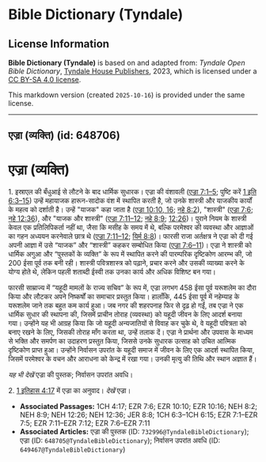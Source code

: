 # Bible Dictionary (Tyndale)

## License Information

**Bible Dictionary (Tyndale)** is based on and adapted from: _Tyndale Open Bible Dictionary_, [Tyndale House Publishers](https://tyndaleopenresources.com/), 2023, which is licensed under a [CC BY-SA 4.0 license](https://creativecommons.org/licenses/by-sa/4.0/legalcode.en).

This markdown version (created `2025-10-16`) is provided under the same license.



--------------------------------

## एज्रा (व्यक्ति) (id: 648706)

एज्रा (व्यक्ति)
===============

1\. इस्राएल की बँधुआई से लौटने के बाद धार्मिक सुधारक। एज्रा की वंशावली ([एज्रा 7:1–5](https://ref.ly/Ezra7:1-Ezra7:5); पुष्टि करें [1 इति 6:3–15](https://ref.ly/1Chr6:3-1Chr6:15)) उन्हें महायाजक हारून\-सादोक वंश में स्थापित करती है, जो उनके शास्त्री और याजकीय कार्यों के महत्व को दर्शाती है। उन्हें "याजक" कहा जाता है ([एज्रा 10:10, 16](https://ref.ly/Ezra10:10,Ezra10:16); [नहे 8:2](https://ref.ly/Neh8:2)), "शास्त्री" ([एज्रा 7:6](https://ref.ly/Ezra7:6); [नहे 12:36](https://ref.ly/Neh12:36)), और "याजक और शास्त्री" ([एज्रा 7:11–12](https://ref.ly/Ezra7:11-Ezra7:12); [नहे 8:9](https://ref.ly/Neh8:9); [12:26](https://ref.ly/Neh12:26))। पुराने नियम के शास्त्री केवल एक प्रतिलिपिकर्ता नहीं था, जैसा कि मसीह के समय में थे, बल्कि परमेश्वर की व्यवस्था और आज्ञाओं का गहन अध्ययन करनेवाले छात्र थे ([एज्रा 7:11–12](https://ref.ly/Ezra7:11-Ezra7:12); [यिर्म 8:8](https://ref.ly/Jer8:8))। फारसी राजा अर्तक्षत्र ने एज्रा को दी गई अपनी आज्ञा में उसे “याजक” और “शास्त्री” कहकर सम्बोधित किया ([एज्रा 7:6–11](https://ref.ly/Ezra7:6-Ezra7:11))। एज्रा ने शास्त्री को धार्मिक अगुआ और “पुस्तकों के व्यक्ति” के रूप में स्थापित करने की पारम्परिक दृष्टिकोण आरम्भ की, जो 200 ईसा पूर्व तक बनी रही। शास्त्री पवित्रशास्त्र को पढ़ाने, प्रचार करने और उसकी व्याख्या करने के योग्य होते थे, लेकिन पहली शताब्दी ईस्वी तक उनका कार्य और अधिक विशिष्ट बन गया।

फारसी साम्राज्य में “यहूदी मामलों के राज्य सचिव” के रूप में, एज्रा लगभग 458 ईसा पूर्व यरूशलेम का दौरा किया और लौटकर अपने निष्कर्षों का समाचार प्रस्तुत किया। हालाँकि, 445 ईसा पूर्व में नहेम्याह के यरूशलेम जाने तक बहुत कम कार्य हुआ। जब नगर की शहरपनाह फिर से दृढ़ हो गईं, तब एज्रा ने एक धार्मिक सुधार की स्थापना की, जिसमें प्राचीन तोराह (व्यवस्था) को यहूदी जीवन के लिए आदर्श बनाया गया। उन्होंने यह भी आग्रह किया कि जो यहूदी अन्यजातियों से विवाह कर चुके थे, वे यहूदी पवित्रता को बनाए रखने के लिए, जिसकी तोराह माँग करता था, उन्हें तलाक दें। एज्रा ने प्रार्थना और उपवास के माध्यम से भक्ति और समर्पण का उदाहरण प्रस्तुत किया, जिससे उनके सुधारक उत्साह को उचित आत्मिक दृष्टिकोण प्राप्त हुआ। उन्होंने निर्वासन उपरांत के यहूदी समाज में जीवन के लिए एक आदर्श स्थापित किया, जिसमें परमेश्वर के वचन और आराधना को केन्द्र में रखा गया। उनकी मृत्यु की तिथि और स्थान अज्ञात हैं।

*यह भी देखें* एज्रा की पुस्तक; निर्वासन उपरांत अवधि।

2\. [1 इतिहास 4:17](https://ref.ly/1Chr4:17) में एज्रा का अनुवाद। *देखें* एज्रा।

* **Associated Passages:** 1CH 4:17; EZR 7:6; EZR 10:10; EZR 10:16; NEH 8:2; NEH 8:9; NEH 12:26; NEH 12:36; JER 8:8; 1CH 6:3–1CH 6:15; EZR 7:1–EZR 7:5; EZR 7:11–EZR 7:12; EZR 7:6–EZR 7:11
* **Associated Articles:** एज्रा की पुस्तक (ID: `732996@TyndaleBibleDictionary`); एज्रा (ID: `648705@TyndaleBibleDictionary`); निर्वासन उपरांत अवधि (ID: `649467@TyndaleBibleDictionary`)

